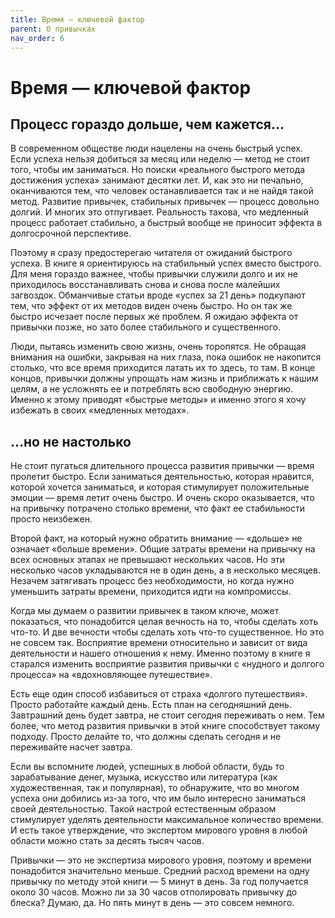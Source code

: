 ```yaml
---
title: Время — ключевой фактор
parent: О привычках
nav_order: 6
---
```


# Время — ключевой фактор

## Процесс гораздо дольше, чем кажется…

В современном обществе люди нацелены на очень быстрый успех. Если
успеха нельзя добиться за месяц или неделю — метод не стоит того,
чтобы им заниматься. Но поиски «реального быстрого метода достижения
успеха» занимают десятки лет. И, как это ни печально, оканчиваются
тем, что человек останавливается так и не найдя такой метод. Развитие
привычек, стабильных привычек — процесс довольно долгий. И многих это
отпугивает. Реальность такова, что медленный процесс работает
стабильно, а быстрый вообще не приносит эффекта в долгосрочной
перспективе.

Поэтому я сразу предостерегаю читателя от ожиданий быстрого успеха. В
книге я ориентируюсь на стабильный успех вместо быстрого. Для меня
гораздо важнее, чтобы привычки служили долго и их не приходилось
восстанавливать снова и снова после малейших загвоздок. Обманчивые
статьи вроде «успех за 21 день» подкупают тем, что эффект от их
методов виден очень быстро. Но он так же быстро исчезает после первых
же проблем. Я ожидаю эффекта от привычки позже, но зато более
стабильного и существенного.

Люди, пытаясь изменить свою жизнь, очень торопятся. Не обращая
внимания на ошибки, закрывая на них глаза, пока ошибок не накопится
столько, что все время приходится латать их то здесь, то там. В конце
концов, привычки должны упрощать нам жизнь и приближать к нашим целям,
а не усложнять ее и потреблять всю свободную энергию. Именно к этому
приводят «быстрые методы» и именно этого я хочу избежать в своих
«медленных методах».

## …но не настолько

Не стоит пугаться длительного процесса развития привычки — время
пролетит быстро. Если заниматься деятельностью, которая нравится,
которой хочется заниматься, и которая стимулирует положительные эмоции
— время летит очень быстро. И очень скоро оказывается, что на привычку
потрачено столько времени, что факт ее стабильности просто неизбежен.

Второй факт, на который нужно обратить внимание — «дольше» не означает
«больше времени». Общие затраты времени на привычку на всех основных
этапах не превышают нескольких часов. Но эти несколько часов
укладываются не в один день, а в несколько месяцев. Незачем затягивать
процесс без необходимости, но когда нужно уменьшить затраты времени,
приходится идти на компромиссы.

Когда мы думаем о развитии привычек в таком ключе, может показаться,
что понадобится целая вечность на то, чтобы сделать хоть что-то. И две
вечности чтобы сделать хоть что-то существенное. Но это не совсем
так. Восприятие времени относительно и зависит от вида деятельности и
нашего отношения к нему. Именно поэтому в книге я старался изменить
восприятие развития привычки с «нудного и долгого процесса» на
«вдохновляющее путешествие».

Есть еще один способ избавиться от страха «долгого
путешествия». Просто работайте каждый день. Есть план на сегодняшний
день. Завтрашний день будет завтра, не стоит сегодня переживать о
нем. Тем более, что метод развития привычки в этой книге способствует
такому подходу. Просто делайте то, что должны сделать сегодня и не
переживайте насчет завтра.

Если вы вспомните людей, успешных в любой области, будь то
зарабатывание денег, музыка, искусство или литература (как
художественная, так и популярная), то обнаружите, что во многом успеха
они добились из-за того, что им было интересно заниматься своей
деятельностью. Такой настрой естественным образом стимулирует уделять
деятельности максимальное количество времени. И есть такое
утверждение, что экспертом мирового уровня в любой области можно стать
за десять тысяч часов.

Привычки — это не экспертиза мирового уровня, поэтому и времени
понадобится значительно меньше. Средний расход времени на одну
привычку по методу этой книги — 5 минут в день. За год получается
около 30 часов. Можно ли за 30 часов отполировать привычку до блеска?
Думаю, да. Но пять минут в день — это совсем немного.
